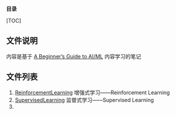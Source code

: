**目录**

[TOC]

## 文件说明
内容是基于 [A Beginner’s Guide to AI/ML](https://medium.com/machine-learning-for-humans/why-machine-learning-matters-6164faf1df12) 内容学习的笔记



## 文件列表

1. [ReinforcementLearning](ReinforcementLearning.md) 增强式学习——Reinforcement Learning
2. [SupervisedLearning](SupervisedLearning.md) 监督式学习——Supervised Learning
3. 